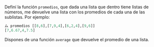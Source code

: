Definí la función `promedios`, que dada una lista que dentro tiene listas de números, me devuelve una lista con los promedios de cada una de las sublistas. Por ejemplo:

```haskell
ム promedios [[8,6],[7,9,4],[6,2,4],[9,6]] 
[7,6.67,4,7.5] 
```

Dispones de una función `average` que devuelve el promedio de una lista.